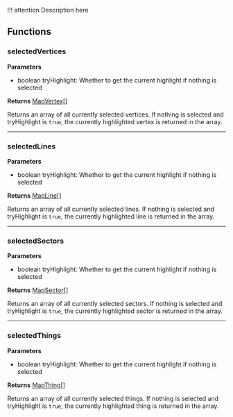 !!! attention
    Description here

## Functions

### selectedVertices

**Parameters**

* <type>boolean</type> <arg>tryHighlight</arg>: Whether to get the current highlight if nothing is selected

**Returns** <type>[MapVertex](MapVertex.md)\[\]</type>

Returns an array of all currently selected vertices. If nothing is selected and <arg>tryHighlight</arg> is `true`, the currently highlighted vertex is returned in the array.

---
### selectedLines

**Parameters**

* <type>boolean</type> <arg>tryHighlight</arg>: Whether to get the current highlight if nothing is selected

**Returns** <type>[MapLine](MapLine.md)\[\]</type>

Returns an array of all currently selected lines. If nothing is selected and <arg>tryHighlight</arg> is `true`, the currently highlighted line is returned in the array.

---
### selectedSectors

**Parameters**

* <type>boolean</type> <arg>tryHighlight</arg>: Whether to get the current highlight if nothing is selected

**Returns** <type>[MapSector](MapSector.md)\[\]</type>

Returns an array of all currently selected sectors. If nothing is selected and <arg>tryHighlight</arg> is `true`, the currently highlighted sector is returned in the array.

---
### selectedThings

**Parameters**

* <type>boolean</type> <arg>tryHighlight</arg>: Whether to get the current highlight if nothing is selected

**Returns** <type>[MapThing](MapThing.md)\[\]</type>

Returns an array of all currently selected things. If nothing is selected and <arg>tryHighlight</arg> is `true`, the currently highlighted thing is returned in the array.
